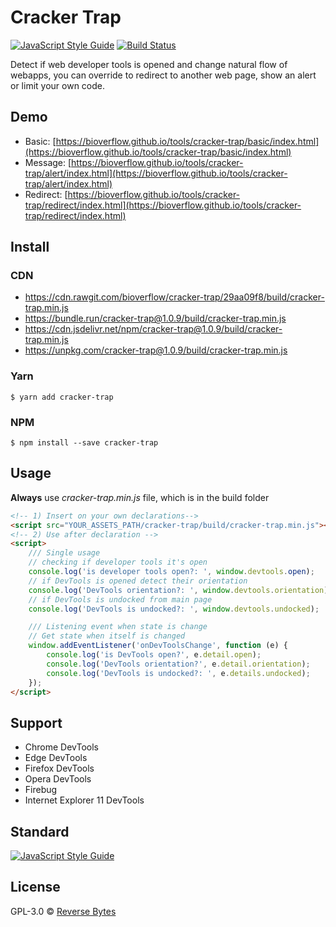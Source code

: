 # Cracker Trap
[![JavaScript Style Guide](https://img.shields.io/badge/code_style-standard-brightgreen.svg)](https://standardjs.com) [![Build Status](https://travis-ci.org/bioverflow/cracker-trap.svg?branch=master)](https://travis-ci.org/bioverflow/cracker-trap)

Detect if web developer tools is opened and change natural flow of webapps, you can override to redirect to another web page, show an alert or limit your own code.

## Demo
* Basic: [https://bioverflow.github.io/tools/cracker-trap/basic/index.html](https://bioverflow.github.io/tools/cracker-trap/basic/index.html)
* Message: [https://bioverflow.github.io/tools/cracker-trap/alert/index.html](https://bioverflow.github.io/tools/cracker-trap/alert/index.html)
* Redirect: [https://bioverflow.github.io/tools/cracker-trap/redirect/index.html](https://bioverflow.github.io/tools/cracker-trap/redirect/index.html)

## Install

### CDN

* https://cdn.rawgit.com/bioverflow/cracker-trap/29aa09f8/build/cracker-trap.min.js
* https://bundle.run/cracker-trap@1.0.9/build/cracker-trap.min.js
* https://cdn.jsdelivr.net/npm/cracker-trap@1.0.9/build/cracker-trap.min.js
* https://unpkg.com/cracker-trap@1.0.9/build/cracker-trap.min.js

### Yarn

```
$ yarn add cracker-trap
```

### NPM
```
$ npm install --save cracker-trap
```

## Usage

**Always** use _cracker-trap.min.js_ file, which is in the build folder


```html
<!-- 1) Insert on your own declarations-->
<script src="YOUR_ASSETS_PATH/cracker-trap/build/cracker-trap.min.js"></script>
<!-- 2) Use after declaration -->
<script>
	/// Single usage
	// checking if developer tools it's open
	console.log('is developer tools open?: ', window.devtools.open);
	// if DevTools is opened detect their orientation
	console.log('DevTools orientation?: ', window.devtools.orientation);
	// if DevTools is undocked from main page
	console.log('DevTools is undocked?: ', window.devtools.undocked);

	/// Listening event when state is change
	// Get state when itself is changed
	window.addEventListener('onDevToolsChange', function (e) {
		console.log('is DevTools open?', e.detail.open);
		console.log('DevTools orientation?', e.detail.orientation);
		console.log('DevTools is undocked?: ', e.details.undocked);
	});
</script>
```

## Support

- Chrome DevTools
- Edge DevTools
- Firefox DevTools
- Opera DevTools
- Firebug
- Internet Explorer 11 DevTools

## Standard

[![JavaScript Style Guide](https://cdn.rawgit.com/standard/standard/master/badge.svg)](https://github.com/standard/standard)

## License

GPL-3.0 © [Reverse Bytes](https://reversebytes.wordpress.com)
